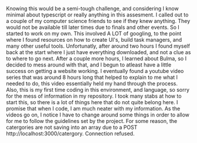 Knowing this would be a semi-tough challenge, and considering I know minimal about typescript or really anything in this assesment. I called out to a couple of my computer science friends to see if they knew anything. They would not be available till later times due to finals and other events. So I started to work on my own. This involved A LOT of googling, to the point where I found resources on how to create UI's, build task managers, and many other useful tools. Unfortunatly, after around two hours I found myself back at the start where I just have everything downloaded, and not a clue as to where to go next. After a couple more hours, I learned about Bulma, so I decided to mess around with that, and I begun to atleast have a little success on getting a website working. I eventually found a youtube video series that was around 8 hours long that helped to explain to me what I needed to do, this video essentially held my hand through the process. Also, this is my first time coding in this environment, and language, so sorry for the mess of information in my repository. I took many stabs at how to start this, so there is a lot of things here that do not quite belong here. I promise that when I  code, I am much neater with my information. As the videos go on, I notice I have to change around some things in order to allow for me to follow the guidelines set by the project. For some reason, the catergories are not saving into an array due to a POST http://localhost:3000/catergory. Connection refused. 